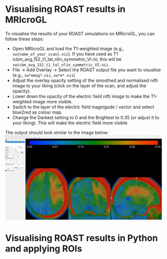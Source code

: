 # Visualising ROAST results in MRIcroGL

To visualise the results of your ROAST simulations on MRIcroGL, you can follow these steps:

- Open MRIcroGL and load the T1-weighted image (e.g., `sw{name_of_your_scan}.nii`). If you have used as T1 icbm_avg_152_t1_tal_nlin_symmetric_VI.nii, this will be `swicbm_avg_152_t1_tal_nlin_symmetric_VI.nii`.
- File -> Add Overlay -> Select the ROAST output file you want to visualise (e.g., `sw*emag*.nii`, `sw*e*.nii`)
- Adjust the overlay opacity setting of the smoothed and normalised nifti image to your liking (click on the layer of the scan, and adjust the opacity).
- Lower down the opacity of the electric field nifti image to make the T1-weighted image more visible.
- Switch to the layer of the electric field magnigude / vector and select blue2red as colour map.
- Change the Darkest setting to 0 and the Brightest to 0.35 (or adjust it to your liking). This will make the electric field more visible.

The output should look similar to the image below:
![MRIcroGL Example](../images/README/mricrogl_example.png)

# Visualising ROAST results in Python and applying ROIs
